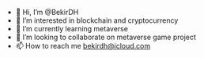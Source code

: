 - 👋 Hi, I’m @BekirDH
- 👀 I’m interested in blockchain and cryptocurrency
- 🌱 I’m currently learning metaverse
- 💞️ I’m looking to collaborate on metaverse game project
- 📫 How to reach me bekirdh@icloud.com

<!---
BekirDH/BekirDH is a ✨ special ✨ repository because its `README.md` (this file) appears on your GitHub profile.
You can click the Preview link to take a look at your changes.
--->
